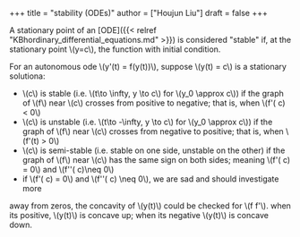 +++
title = "stability (ODEs)"
author = ["Houjun Liu"]
draft = false
+++

A stationary point of an [ODE]({{< relref "KBhordinary_differential_equations.md" >}}) is considered "stable" if, at the stationary point \\(y=c\\), the function with initial condition.

For an autonomous ode \\(y'(t) = f(y(t))\\), suppose \\(y(t) = c\\) is a stationary solutiona:

-   \\(c\\) is stable (i.e. \\(t\to \infty, y \to c\\) for \\(y\_0 \approx c\\)) if the graph of \\(f\\) near \\(c\\) crosses from positive to negative; that is, when \\(f'( c) < 0\\)
-   \\(c\\) is unstable (i.e. \\(t\to -\infty, y \to c\\) for \\(y\_0 \approx c\\)) if the graph of \\(f\\) near \\(c\\) crosses from negative to positive; that is, when \\(f'(t) > 0\\)
-   \\(c\\) is semi-stable (i.e. stable on one side, unstable on the other) if the graph of \\(f\\) near \\(c\\) has the same sign on both sides; meaning \\(f'( c) = 0\\) and \\(f''( c)\neq 0\\)
-   if \\(f'( c) = 0\\) and \\(f''( c) \neq 0\\), we are sad and should investigate more

away from zeros, the concavity of \\(y(t)\\) could be checked for \\(f f'\\). when its positive, \\(y(t)\\) is concave up; when its negative \\(y(t)\\) is concave down.

